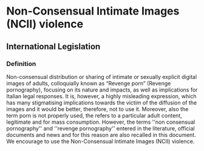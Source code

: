 # Non-Consensual Intimate Images (NCII) violence

## International Legislation

### Definition

Non-consensual distribution or sharing of intimate or sexually explicit digital images of adults, colloquially known as “Revenge porn” (Revenge pornography), focusing on its nature and impacts, as well as implications for Italian legal responses. It is, however, a highly misleading expression, which has many stigmatising implications towards the victim of the diffusion of the images and it would be better, therefore, not to use it. Moreover, also the term porn is not properly used, the refers to a particular adult content, legitimate and for mass consumption. However, the terms ''non consensual pornography'' and ''revenge pornography'' entered in the literature, official documents and news and for this reason are also recalled in this document. We encourage to use the Non-Consensual Intimate Images (NCII) violence. 